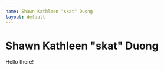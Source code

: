 ```yaml
---
name: Shawn Kathleen "skat" Duong
layout: default
---
```


# Shawn Kathleen "skat" Duong

Hello there!
